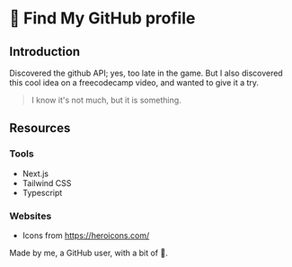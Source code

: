 <h1 aligh="center"> 🧲 Find My GitHub profile </h1>

## Introduction
Discovered the github API; yes, too late in the game. But I also discovered this cool idea on a freecodecamp video, and wanted to give it a try.
> I know it's not much, but it is something.

## Resources

### Tools

- Next.js
- Tailwind CSS
- Typescript

### Websites
- Icons from https://heroicons.com/

Made by me, a GitHub user, with a bit of 💓.


